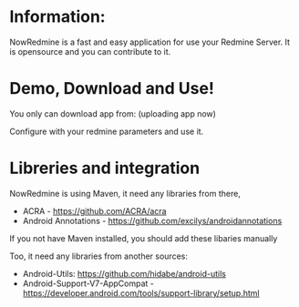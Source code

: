 Information:
============

NowRedmine is a fast and easy application for use your Redmine Server. It is opensource and you can contribute to it.

Demo, Download and Use!
=======================

You only can download app from:
(uploading app now)

Configure with your redmine parameters and use it.

Libreries and integration
=========================

NowRedmine is using Maven, it need any libraries from there,
- ACRA - https://github.com/ACRA/acra
- Android Annotations - https://github.com/excilys/androidannotations

If you not have Maven installed, you should add these libaries manually


Too, it need any libraries from another sources:
- Android-Utils: https://github.com/hidabe/android-utils
- Android-Support-V7-AppCompat - https://developer.android.com/tools/support-library/setup.html
